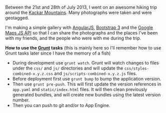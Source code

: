 Between the 21st and 28th of July 2013, I went on an awesome hiking trip around the [Kackar Mountains](http://en.wikipedia.org/wiki/Kaçkar_Mountains).
Many photographs were taken and were geotagged.

I'm making a simple gallery with [AngularJS](https://github.com/angular/angular.js), [Bootstrap 3](https://github.com/twbs/bootstrap) and the [Google Maps JS API](https://developers.google.com/maps/documentation/javascript/) so that I can share the photographs and the places I've been with my friends, and the people who were with me during the trip.

**How to use the [Grunt](https://github.com/gruntjs/grunt) tasks** (this is mainly here so I'll remember how to use Grunt tasks later since I have the memory of a fish)

- During development use `grunt watch`. Grunt will watch changes to files under the `css/` and `js/` directories and will update the `css/styles-combined-x.y.z.css` and `js/scripts-combined-x.y.z.js` files.
- Before deployment first use `grunt bump` to bump the application version. 
- Then use `grunt pre-push`. This will first update the version references in `app.yaml` and `static/index.html` files. It will then clean previously generated bundles, and will create new bundles using the latest version number.
- Then you can push to git and/or to App Engine.
